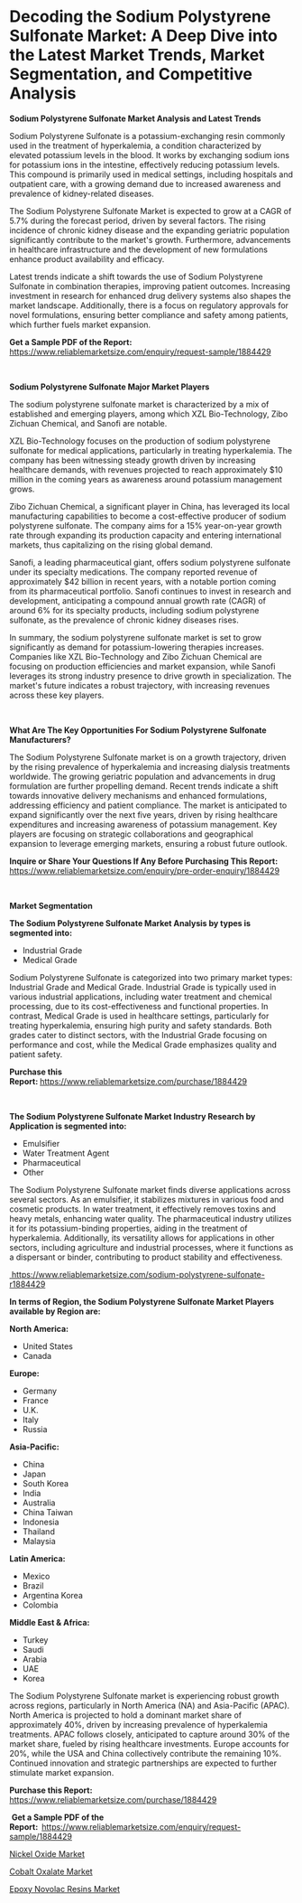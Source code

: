 <p><h1>Decoding the Sodium Polystyrene Sulfonate Market: A Deep Dive into the Latest Market Trends, Market Segmentation, and Competitive Analysis</h1></p><p><strong>Sodium Polystyrene Sulfonate Market Analysis and Latest Trends</strong></p>
<p><p>Sodium Polystyrene Sulfonate is a potassium-exchanging resin commonly used in the treatment of hyperkalemia, a condition characterized by elevated potassium levels in the blood. It works by exchanging sodium ions for potassium ions in the intestine, effectively reducing potassium levels. This compound is primarily used in medical settings, including hospitals and outpatient care, with a growing demand due to increased awareness and prevalence of kidney-related diseases.</p><p>The Sodium Polystyrene Sulfonate Market is expected to grow at a CAGR of 5.7% during the forecast period, driven by several factors. The rising incidence of chronic kidney disease and the expanding geriatric population significantly contribute to the market's growth. Furthermore, advancements in healthcare infrastructure and the development of new formulations enhance product availability and efficacy. </p><p>Latest trends indicate a shift towards the use of Sodium Polystyrene Sulfonate in combination therapies, improving patient outcomes. Increasing investment in research for enhanced drug delivery systems also shapes the market landscape. Additionally, there is a focus on regulatory approvals for novel formulations, ensuring better compliance and safety among patients, which further fuels market expansion.</p></p>
<p><strong>Get a Sample PDF of the Report:&nbsp;</strong> <a href="https://www.reliablemarketsize.com/enquiry/request-sample/1884429?utm_campaign=1879&utm_medium=2&utm_source=Github&utm_content=ia&utm_term=01042025&utm_id=sodium-polystyrene-sulfonate">https://www.reliablemarketsize.com/enquiry/request-sample/1884429</a></p>
<p>&nbsp;</p>
<p><strong>Sodium Polystyrene Sulfonate Major Market Players</strong></p>
<p><p>The sodium polystyrene sulfonate market is characterized by a mix of established and emerging players, among which XZL Bio-Technology, Zibo Zichuan Chemical, and Sanofi are notable. </p><p>XZL Bio-Technology focuses on the production of sodium polystyrene sulfonate for medical applications, particularly in treating hyperkalemia. The company has been witnessing steady growth driven by increasing healthcare demands, with revenues projected to reach approximately $10 million in the coming years as awareness around potassium management grows.</p><p>Zibo Zichuan Chemical, a significant player in China, has leveraged its local manufacturing capabilities to become a cost-effective producer of sodium polystyrene sulfonate. The company aims for a 15% year-on-year growth rate through expanding its production capacity and entering international markets, thus capitalizing on the rising global demand.</p><p>Sanofi, a leading pharmaceutical giant, offers sodium polystyrene sulfonate under its specialty medications. The company reported revenue of approximately $42 billion in recent years, with a notable portion coming from its pharmaceutical portfolio. Sanofi continues to invest in research and development, anticipating a compound annual growth rate (CAGR) of around 6% for its specialty products, including sodium polystyrene sulfonate, as the prevalence of chronic kidney diseases rises.</p><p>In summary, the sodium polystyrene sulfonate market is set to grow significantly as demand for potassium-lowering therapies increases. Companies like XZL Bio-Technology and Zibo Zichuan Chemical are focusing on production efficiencies and market expansion, while Sanofi leverages its strong industry presence to drive growth in specialization. The market's future indicates a robust trajectory, with increasing revenues across these key players.</p></p>
<p>&nbsp;</p>
<p><strong>What Are The Key Opportunities For Sodium Polystyrene Sulfonate Manufacturers?</strong></p>
<p><p>The Sodium Polystyrene Sulfonate market is on a growth trajectory, driven by the rising prevalence of hyperkalemia and increasing dialysis treatments worldwide. The growing geriatric population and advancements in drug formulation are further propelling demand. Recent trends indicate a shift towards innovative delivery mechanisms and enhanced formulations, addressing efficiency and patient compliance. The market is anticipated to expand significantly over the next five years, driven by rising healthcare expenditures and increasing awareness of potassium management. Key players are focusing on strategic collaborations and geographical expansion to leverage emerging markets, ensuring a robust future outlook.</p></p>
<p><strong>Inquire or Share Your Questions If Any Before Purchasing This Report:</strong> <a href="https://www.reliablemarketsize.com/enquiry/pre-order-enquiry/1884429?utm_campaign=1879&utm_medium=2&utm_source=Github&utm_content=ia&utm_term=01042025&utm_id=sodium-polystyrene-sulfonate">https://www.reliablemarketsize.com/enquiry/pre-order-enquiry/1884429</a></p>
<p>&nbsp;</p>
<p><strong>Market Segmentation</strong></p>
<p><strong>The Sodium Polystyrene Sulfonate Market Analysis by types is segmented into:</strong></p>
<p><ul><li>Industrial Grade</li><li>Medical Grade</li></ul></p>
<p><p>Sodium Polystyrene Sulfonate is categorized into two primary market types: Industrial Grade and Medical Grade. Industrial Grade is typically used in various industrial applications, including water treatment and chemical processing, due to its cost-effectiveness and functional properties. In contrast, Medical Grade is used in healthcare settings, particularly for treating hyperkalemia, ensuring high purity and safety standards. Both grades cater to distinct sectors, with the Industrial Grade focusing on performance and cost, while the Medical Grade emphasizes quality and patient safety.</p></p>
<p><strong>Purchase this Report:&nbsp;</strong><a href="https://www.reliablemarketsize.com/purchase/1884429?utm_campaign=1879&utm_medium=2&utm_source=Github&utm_content=ia&utm_term=01042025&utm_id=sodium-polystyrene-sulfonate">https://www.reliablemarketsize.com/purchase/1884429</a></p>
<p>&nbsp;</p>
<p><strong>The Sodium Polystyrene Sulfonate Market Industry Research by Application is segmented into:</strong></p>
<p><ul><li>Emulsifier</li><li>Water Treatment Agent</li><li>Pharmaceutical</li><li>Other</li></ul></p>
<p><p>The Sodium Polystyrene Sulfonate market finds diverse applications across several sectors. As an emulsifier, it stabilizes mixtures in various food and cosmetic products. In water treatment, it effectively removes toxins and heavy metals, enhancing water quality. The pharmaceutical industry utilizes it for its potassium-binding properties, aiding in the treatment of hyperkalemia. Additionally, its versatility allows for applications in other sectors, including agriculture and industrial processes, where it functions as a dispersant or binder, contributing to product stability and effectiveness.</p></p>
<p><a href="https://www.reliablemarketsize.com/sodium-polystyrene-sulfonate-r1884429?utm_campaign=1879&utm_medium=2&utm_source=Github&utm_content=ia&utm_term=01042025&utm_id=sodium-polystyrene-sulfonate">&nbsp;https://www.reliablemarketsize.com/sodium-polystyrene-sulfonate-r1884429</a></p>
<p><strong>In terms of Region, the Sodium Polystyrene Sulfonate Market Players available by Region are:</strong></p>
<p>
    <p> <strong> North America: </strong>
        <ul>
            <li>United States</li>
            <li>Canada</li>
        </ul>
        </p> 
    <p> <strong> Europe: </strong>
        <ul>
            <li>Germany</li>
            <li>France</li>
            <li>U.K.</li>
            <li>Italy</li>
            <li>Russia</li>
        </ul>
        </p> 
    <p> <strong> Asia-Pacific: </strong>
        <ul>
            <li>China</li>
            <li>Japan</li>
            <li>South Korea</li>
            <li>India</li>
            <li>Australia</li>
            <li>China Taiwan</li>
            <li>Indonesia</li>
            <li>Thailand</li>
            <li>Malaysia</li>
        </ul>
        </p> 
    <p> <strong> Latin America: </strong>
        <ul>
            <li>Mexico</li>
            <li>Brazil</li>
            <li>Argentina Korea</li>
            <li>Colombia</li>
        </ul>
        </p> 
    <p> <strong> Middle East & Africa: </strong>
        <ul>
            <li>Turkey</li>
            <li>Saudi</li>
            <li>Arabia</li>
            <li>UAE</li>
            <li>Korea</li>
        </ul>
    </p>
    </p>
<p><p>The Sodium Polystyrene Sulfonate market is experiencing robust growth across regions, particularly in North America (NA) and Asia-Pacific (APAC). North America is projected to hold a dominant market share of approximately 40%, driven by increasing prevalence of hyperkalemia treatments. APAC follows closely, anticipated to capture around 30% of the market share, fueled by rising healthcare investments. Europe accounts for 20%, while the USA and China collectively contribute the remaining 10%. Continued innovation and strategic partnerships are expected to further stimulate market expansion.</p></p>
<p><strong>Purchase this Report: </strong><a href="https://www.reliablemarketsize.com/purchase/1884429?utm_campaign=1879&utm_medium=2&utm_source=Github&utm_content=ia&utm_term=01042025&utm_id=sodium-polystyrene-sulfonate">https://www.reliablemarketsize.com/purchase/1884429</a></p>
<p>&nbsp;<strong>Get a Sample PDF of the Report:&nbsp;&nbsp;</strong><a href="https://www.reliablemarketsize.com/enquiry/request-sample/1884429?utm_campaign=1879&utm_medium=2&utm_source=Github&utm_content=ia&utm_term=01042025&utm_id=sodium-polystyrene-sulfonate">https://www.reliablemarketsize.com/enquiry/request-sample/1884429</a></p>
<p><strong></strong></p>
<p><p><a href="https://github.com/zeraikulkawb/Market-Research-Report-List-1/blob/main/nickel-oxide-market.md?utm_campaign=1879&utm_medium=2&utm_source=Github&utm_content=ia&utm_term=01042025&utm_id=sodium-polystyrene-sulfonate">Nickel Oxide Market</a></p><p><a href="https://github.com/juniordelafrance/Market-Research-Report-List-5/blob/main/cobalt-oxalate-market.md?utm_campaign=1879&utm_medium=2&utm_source=Github&utm_content=ia&utm_term=01042025&utm_id=sodium-polystyrene-sulfonate">Cobalt Oxalate Market</a></p><p><a href="https://github.com/FassouRP/Market-Research-Report-List-7/blob/main/epoxy-novolac-resins-market.md?utm_campaign=1879&utm_medium=2&utm_source=Github&utm_content=ia&utm_term=01042025&utm_id=sodium-polystyrene-sulfonate">Epoxy Novolac Resins Market</a></p></p>